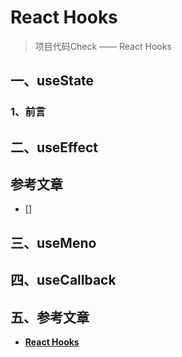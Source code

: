 # React Hooks

> 项目代码Check —— React Hooks

## 一、useState

### 1、前言









## 二、useEffect

## 参考文章

- []



## 三、useMeno



## 四、useCallback



## 五、参考文章

- [**React Hooks**](https://github.com/ascoders/weekly/blob/master/%E5%89%8D%E6%B2%BF%E6%8A%80%E6%9C%AF/79.%E7%B2%BE%E8%AF%BB%E3%80%8AReact%20Hooks%E3%80%8B.md)